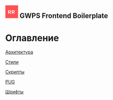 ## ![GWPS Frontend Boilerplate](rr-logo.png) GWPS Frontend Boilerplate

# Оглавление

[Архитектура](arch.md)

[comment]: <> ([Иконки, спрайты, изображения]&#40;images.md&#41;)

[Стили](styles.md)

[Скрипты](scripts.md)

[PUG](pug.md)

[comment]: <> ([Данные]&#40;data.md&#41;)

[Шрифты](fonts.md)

[comment]: <> ([Инструменты]&#40;tools.md&#41;)

[comment]: <> ([Backend]&#40;backend.md&#41;)

[comment]: <> ([Gitlab-ci]&#40;ci.md&#41;)

[comment]: <> ([UI Kit]&#40;ui.md&#41;)

[comment]: <> ([TODO]&#40;todo.md&#41;)
